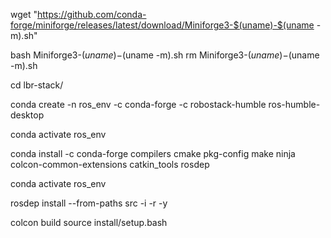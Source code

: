 wget "https://github.com/conda-forge/miniforge/releases/latest/download/Miniforge3-$(uname)-$(uname -m).sh"

bash Miniforge3-$(uname)-$(uname -m).sh
rm Miniforge3-$(uname)-$(uname -m).sh

cd lbr-stack/

conda create -n ros_env -c conda-forge -c robostack-humble ros-humble-desktop

conda activate ros_env

conda install -c conda-forge compilers cmake pkg-config make ninja colcon-common-extensions catkin_tools rosdep

conda activate ros_env

rosdep install --from-paths src -i -r -y

colcon build 
source install/setup.bash